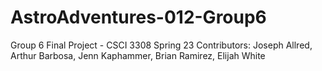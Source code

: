 # AstroAdventures-012-Group6
Group 6 Final Project - CSCI 3308 Spring 23
Contributors: Joseph Allred, Arthur Barbosa, Jenn Kaphammer, Brian Ramirez, Elijah White
